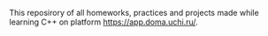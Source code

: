 This reposirory of all homeworks, practices and projects made while learning C++ on platform https://app.doma.uchi.ru/.
